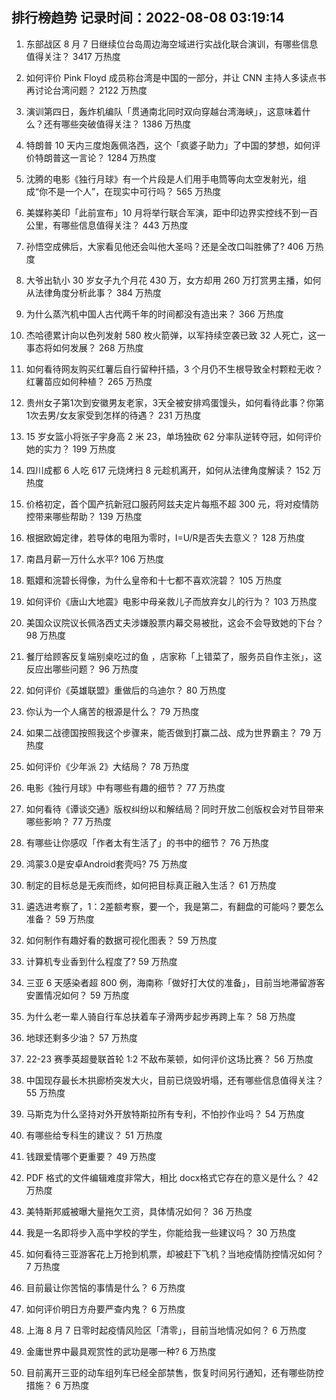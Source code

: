 
## 排行榜趋势 记录时间：2022-08-08 03:19:14
  
  1. 东部战区 8 月 7 日继续位台岛周边海空域进行实战化联合演训，有哪些信息值得关注？ 3417 万热度
    
  2. 如何评价 Pink Floyd 成员称台湾是中国的一部分，并让 CNN 主持人多读点书再讨论台湾问题？ 2122 万热度
    
  3. 演训第四日，轰炸机编队「贯通南北同时双向穿越台湾海峡」，这意味着什么？还有哪些突破值得关注？ 1386 万热度
    
  4. 特朗普 10 天内三度炮轰佩洛西，这个「疯婆子助力」了中国的梦想，如何评价特朗普这一言论？ 1284 万热度
    
  5. 沈腾的电影《独行月球》有一个片段是人们用手电筒等向太空发射光，组成“你不是一个人”，在现实中可行吗？ 565 万热度
    
  6. 美媒称美印「此前宣布」10 月将举行联合军演，距中印边界实控线不到一百公里，有哪些信息值得关注？ 443 万热度
    
  7. 孙悟空成佛后，大家看见他还会叫他大圣吗？还是全改口叫胜佛了? 406 万热度
    
  8. 大爷出轨小 30 岁女子九个月花 430 万，女方却用 260 万打赏男主播，如何从法律角度分析此事？ 384 万热度
    
  9. 为什么蒸汽机中国人古代两千年的时间都没有造出来？ 366 万热度
    
  10. 杰哈德累计向以色列发射 580 枚火箭弹，以军持续空袭已致 32 人死亡，这一事态将如何发展？ 268 万热度
    
  11. 如何看待网友购买红薯后自行留种扦插，3 个月仍不生根导致全村颗粒无收？红薯苗应如何种植？ 265 万热度
    
  12. 贵州女子第1次到安徽男友老家，3天全被安排鸡蛋馒头，如何看待此事？你第1次去男/女友家受到怎样的待遇？ 231 万热度
    
  13. 15 岁女篮小将张子宇身高 2 米 23，单场独砍 62 分率队逆转夺冠，如何评价她的实力？ 199 万热度
    
  14. 四川成都 6 人吃 617 元烧烤扫 8 元趁机离开，如何从法律角度解读？ 152 万热度
    
  15. 价格初定，首个国产抗新冠口服药阿兹夫定片每瓶不超 300 元，将对疫情防控带来哪些帮助？ 139 万热度
    
  16. 根据欧姆定律，若导体的电阻为零时，I=U/R是否失去意义？ 128 万热度
    
  17. 南昌月薪一万什么水平? 106 万热度
    
  18. 甄嬛和浣碧长得像，为什么皇帝和十七都不喜欢浣碧？ 105 万热度
    
  19. 如何评价《唐山大地震》电影中母亲救儿子而放弃女儿的行为？ 103 万热度
    
  20. 美国众议院议长佩洛西丈夫涉嫌股票内幕交易被批，这会不会导致她的下台？ 98 万热度
    
  21. 餐厅给顾客反复端别桌吃过的鱼 ，店家称「上错菜了，服务员自作主张」，这反应出哪些问题？ 96 万热度
    
  22. 如何评价《英雄联盟》重做后的乌迪尔？ 80 万热度
    
  23. 你认为一个人痛苦的根源是什么？ 79 万热度
    
  24. 如果二战德国按照我这个步骤来，能否做到打赢二战、成为世界霸主？ 79 万热度
    
  25. 如何评价《少年派 2》大结局？ 78 万热度
    
  26. 电影《独行月球》中有哪些有趣的细节？ 77 万热度
    
  27. 如何看待《谭谈交通》版权纠纷以和解结局？同时开放二创版权会对节目带来哪些影响？ 77 万热度
    
  28. 有哪些让你感叹「作者太有生活了」的书中的细节？ 76 万热度
    
  29. 鸿蒙3.0是安卓Android套壳吗? 75 万热度
    
  30. 制定的目标总是无疾而终，如何把目标真正融入生活？ 61 万热度
    
  31. 遴选进考察了，1：2差额考察，要一个，我是第二，有翻盘的可能吗？要怎么准备？ 59 万热度
    
  32. 如何制作有趣好看的数据可视化图表？ 59 万热度
    
  33. 计算机专业香到什么程度了? 59 万热度
    
  34. 三亚 6 天感染者超 800 例，海南称「做好打大仗的准备」，目前当地滞留游客安置情况如何？ 59 万热度
    
  35. 为什么老一辈人骑自行车总扶着车子滑两步起步再跨上车？ 58 万热度
    
  36. 地球还剩多少油？ 57 万热度
    
  37. 22-23 赛季英超曼联首轮 1:2 不敌布莱顿，如何评价这场比赛？ 56 万热度
    
  38. 中国现存最长木拱廊桥突发大火，目前已烧毁坍塌，还有哪些信息值得关注？ 55 万热度
    
  39. 马斯克为什么坚持对外开放特斯拉所有专利，不怕抄作业吗？ 54 万热度
    
  40. 有哪些给专科生的建议？ 51 万热度
    
  41. 钱跟爱情哪个更重要？ 49 万热度
    
  42. PDF 格式的文件编辑难度非常大，相比 docx格式它存在的意义是什么？ 42 万热度
    
  43. 美特斯邦威被曝大量拖欠工资，具体情况如何？ 36 万热度
    
  44. 我是一名即将步入高中学校的学生，你能给我一些建议吗？ 30 万热度
    
  45. 如何看待三亚游客花上万抢到机票，却被赶下飞机？当地疫情防控情况如何？ 7 万热度
    
  46. 目前最让你苦恼的事情是什么？ 6 万热度
    
  47. 如何评价明日方舟要严查内鬼？ 6 万热度
    
  48. 上海 8 月 7 日零时起疫情风险区「清零」，目前当地情况如何？ 6 万热度
    
  49. 金庸世界中最具观赏性的武功是哪一种? 6 万热度
    
  50. 目前离开三亚的动车组列车已经全部禁售，恢复时间另行通知，还有哪些防控措施？ 6 万热度
    